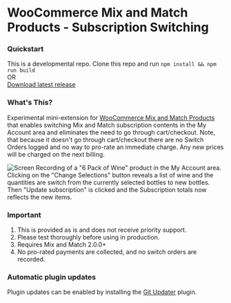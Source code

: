 # WooCommerce Mix and Match Products - Subscription Switching

### Quickstart

This is a developmental repo. Clone this repo and run `npm install && npm run build`   
OR    
[Download latest release](https://github.com/kathyisawesome/wc-mnm-subscription-switching/releases/latest)

### What's This?

Experimental mini-extension for [WooCommerce Mix and Match Products](https://woocommerce.com/products/woocommerce-mix-and-match-products/) that enables switching Mix and Match subscription contents in the My Account area and eliminates the need to go through cart/checkout. Note, that because it doesn't go through cart/checkout there are no Switch Orders logged and no way to pro-rate an immediate charge. Any new prices will be charged on the next billing.

![Screen Recording of a "6 Pack of Wine" product in the My Account area. Clicking on the "Change Selections" button reveals a list of wine and the quantities are switch from the currently selected bottles to new bottles. Then "Update subscription" is clicked and the Subscription totals now reflects the new items.](https://user-images.githubusercontent.com/507025/180282841-add5da9e-8755-4567-b1f0-2c63def08b27.gif)

### Important

1. This is provided as is and does not receive priority support.
2. Please test thoroughly before using in production.
3. Requires Mix and Match 2.0.0+
4. No pro-rated payments are collected, and no switch orders are recorded.

### Automatic plugin updates

Plugin updates can be enabled by installing the [Git Updater](https://git-updater.com/) plugin.
